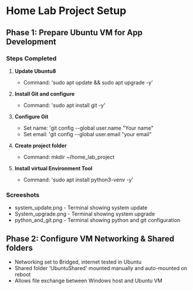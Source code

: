 # Home Lab Project Setup

## Phase 1: Prepare Ubuntu VM for App Development

### Steps Completed

1. **Update Ubuntu8**
	- Command: 'sudo apt update && sudo apt upgrade -y'

2. **Install Git and configure**
	- Command: 'sudo apt install git -y'

3. **Configure Git**
	- Set name: 'git config --global user.name "Your name"
	- Set email: 'git config --global user.email "your email"

4. **Create project folder**
	- Command: mkdir ~/home_lab_project
	
5. **Install virtual Environment Tool**
	- Command: 'sudo apt install python3-venv -y'

### Screeshots
- system_update.png - Terminal showing system update
- System_upgrade.png - Terminal showing system upgrade
- python_and_git.png - Terminal showing python and git configuration

## Phase 2: Configure VM Networking & Shared folders

- Networking set to Bridged, internet tested in Ubuntu
- Shared folder 'UbuntuShared' mounted manually and auto-mounted on reboot
- Allows file exchange between Windows host and Ubuntu VM
